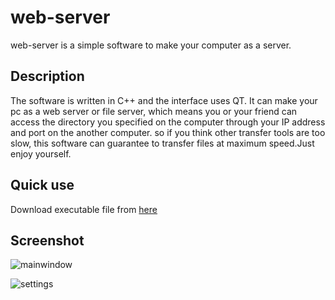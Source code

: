 # web-server

web-server is a simple software to make your computer as a server.

## Description

The software is written in C++ and the interface uses QT. It can make your pc as a web server or file server, which means you or your friend can access the directory you specified on the computer through your IP address and port on the another computer. so if you think other transfer tools are too slow, this software can guarantee to transfer files at maximum speed.Just enjoy yourself.

## Quick use

Download executable file from [here](https://github.com/tortoiselala/web-server/releases)

## Screenshot

![mainwindow](https://raw.githubusercontent.com/tortoiselala/web-server/master/img/Screenshot-mainwindow.png)

![settings](https://raw.githubusercontent.com/tortoiselala/web-server/master/img/Screenshot-setting.png)



